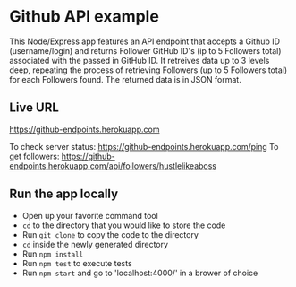 # Github API example

This Node/Express app features an API endpoint that accepts a Github ID (username/login) and returns Follower GitHub ID's (ip to 5 Followers total) associated with the passed in GitHub ID. It retreives data up to 3 levels deep, repeating the process of retrieving Followers (up to 5 Followers total) for each Followers found. The returned data is in JSON format.

## Live URL
https://github-endpoints.herokuapp.com

To check server status: https://github-endpoints.herokuapp.com/ping
To get followers: https://github-endpoints.herokuapp.com/api/followers/hustlelikeaboss

## Run the app locally
- Open up your favorite command tool
- `cd` to the directory that you would like to store the code
- Run `git clone` to copy the code to the directory
- `cd` inside the newly generated directory
- Run `npm install`
- Run `npm test` to execute tests
- Run `npm start` and go to 'localhost:4000/' in a brower of choice